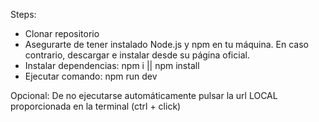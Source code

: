 Steps:

- Clonar repositorio
- Asegurarte de tener instalado Node.js y npm en tu máquina. En caso contrario, descargar e instalar desde su página oficial.
- Instalar dependencias: npm i || npm install
- Ejecutar comando: npm run dev

Opcional: De no ejecutarse automáticamente pulsar la url LOCAL proporcionada en la terminal (ctrl + click)
